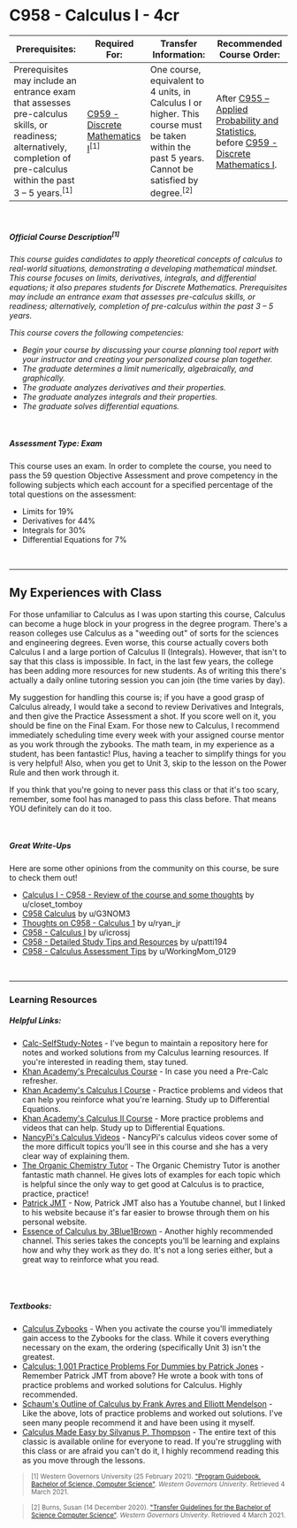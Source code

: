 # C958 - Calculus I - 4cr
| Prerequisites: | Required For: | Transfer Information: | Recommended Course Order: |
| -------------------- | ------------------- | ----------------- | ----------------- |
| Prerequisites may include an entrance exam that assesses pre-calculus skills, or readiness; alternatively, completion of pre-calculus within the past 3 – 5 years.<sup>[1]</sup> | [C959 - Discrete Mathematics I](C959.md)<sup>[1]</sup> | One course, equivalent to 4 units, in Calculus I or higher. This course must be taken within the past 5 years. Cannot be satisfied by degree.<sup>[2]</sup> | After [C955 – Applied Probability and Statistics](C955.md), before [C959 - Discrete Mathematics I](C959.md). |

<br />

##### Official Course Description<sup>[1]</sup>
*This course guides candidates to apply theoretical concepts of calculus to real-world situations, demonstrating a developing
mathematical mindset. This course focuses on limits, derivatives, integrals, and differential equations; it also prepares
students for Discrete Mathematics. Prerequisites may include an entrance exam that assesses pre-calculus skills, or
readiness; alternatively, completion of pre-calculus within the past 3 – 5 years.*

*This course covers the following competencies:*
- *Begin your course by discussing your course planning tool report with your instructor and creating your personalized
course plan together.*
- *The graduate determines a limit numerically, algebraically, and graphically.*
- *The graduate analyzes derivatives and their properties.*
- *The graduate analyzes integrals and their properties.*
- *The graduate solves differential equations.*

<br />

##### Assessment Type: Exam
This course uses an exam. In order to complete the course, you need to pass the 59 question Objective Assessment and prove competency in the following subjects which each account for a specified percentage of the total questions on the assessment:
- Limits for 19%
- Derivatives for 44% 
- Integrals for 30%
- Differential Equations for 7% 

<br />

----


## My Experiences with Class
For those unfamiliar to Calculus as I was upon starting this course, Calculus can become a huge block in your progress in the degree program. There's a reason colleges use Calculus as a "weeding out" of sorts for the sciences and engineering degrees. Even worse, this course actually covers both Calculus I and a large portion of Calculus II (Integrals). However, that isn't to say that this class is impossible. In fact, in the last few years, the college has been adding more resources for new students. As of writing this there's actually a daily online tutoring session you can join (the time varies by day).


My suggestion for handling this course is; if you have a good grasp of Calculus already, I would take a second to review Derivatives and Integrals, and then give the Practice Assessment a shot. If you score well on it, you should be fine on the Final Exam. For those new to Calculus, I recommend immediately scheduling time every week with your assigned course mentor as you work through the zybooks. The math team, in my experience as a student, has been fantastic! Plus, having a teacher to simplify things for you is very helpful! Also, when you get to Unit 3, skip to the lesson on the Power Rule and then work through it.


If you think that you're going to never pass this class or that it's too scary, remember, some fool has managed to pass this class before. That means YOU definitely can do it too.

<br />

##### Great Write-Ups
Here are some other opinions from the community on this course, be sure to check them out!

-  [Calculus I - C958 - Review of the course and some thoughts](https://www.reddit.com/r/WGU/comments/f2d46q/calculus_i_c958_review_of_the_course_and_some/) by u/closet_tomboy 
-  [C958 Calculus](https://www.reddit.com/r/WGU_CompSci/comments/bm76ux/c958_calculus/) by u/G3NOM3 
-  [Thoughts on C958 - Calculus 1](https://www.reddit.com/r/WGU_CompSci/comments/afsx0u/thoughts_on_c958_calculus_1/) by u/ryan_jr
-  [C958 - Calculus I](https://www.reddit.com/r/WGU_CompSci/comments/9iykrb/c958_calculus_i/) by u/icrossj
-  [C958 - Detailed Study Tips and Resources](https://www.reddit.com/r/WGU_CompSci/comments/g8stwm/c958_detailed_study_tips_and_resources/) by u/patti194
-  [C958 - Calculus Assessment Tips](https://www.reddit.com/r/WGU_CompSci/comments/hivw0v/c958_calculus_assessment_tips/) by u/WorkingMom_0129

<br />



----

<h3>Learning Resources</h3>

<h5>Helpful Links:</h5>
<ul>
  <li><a href="https://github.com/Krautpaddy/Calc-SelfStudy-Notes">Calc-SelfStudy-Notes</a> - I've begun to maintain a repository here for notes and worked solutions from my Calculus learning resources. If you're interested in reading them, stay tuned.</li>
  <li><a href="https://www.khanacademy.org/math/precalculus">Khan Academy's Precalculus Course</a> - In case you need a Pre-Calc refresher.</li>
  <li><a href="https://www.khanacademy.org/math/calculus-1">Khan Academy's Calculus I Course</a> - Practice problems and videos that can help you reinforce what you're learning. Study up to Differential Equations.</li>
  <li><a href="https://www.khanacademy.org/math/calculus-2">Khan Academy's Calculus II Course</a> - More practice problems and videos that can help. Study up to Differential Equations.</li>
  <li><a href="https://www.youtube.com/channel/UCRGXV1QlxZ8aucmE45tRx8w">NancyPi's Calculus Videos</a> - NancyPi's calculus videos cover some of the more difficult topics you'll see in this course and she has a very clear way of explaining them.</li>
  <li><a href="https://www.youtube.com/channel/UCEWpbFLzoYGPfuWUMFPSaoA">The Organic Chemistry Tutor</a> - The Organic Chemistry Tutor is another fantastic math channel. He gives lots of examples for each topic which is helpful since the only way to get good at Calculus is to practice, practice, practice!</li>
  <li><a href="http://patrickjmt.com/">Patrick JMT</a> - Now, Patrick JMT also has a Youtube channel, but I linked to his website because it's far easier to browse through them on his personal website.</li>
  <li><a href="https://youtu.be/WUvTyaaNkzM">Essence of Calculus by 3Blue1Brown</a> - Another highly recommended channel. This series takes the concepts you'll be learning and explains how and why they work as they do. It's not a long series either, but a great way to reinforce what you read.</li>
</ul>

<br />


<br />

<h5>Textbooks:</h5>
<ul>
  <li><a href="https://learn.zybooks.com">Calculus Zybooks</a> - When you activate the course you'll immediately gain access to the Zybooks for the class. While it covers everything necessary on the exam, the ordering (specifically Unit 3) isn't the greatest.</li>
<li><a href="https://www.dummies.com/education/math/calculus/calculus-1001-practice-problems-for-dummies-free-online-practice/">Calculus: 1,001 Practice Problems For Dummies by Patrick Jones</a> - Remember Patrick JMT from above? He wrote a book with tons of practice problems and worked solutions for Calculus. Highly recommended.</li>
<li><a href="https://www.mheducation.com/highered/product/schaum-s-outline-calculus-6th-edition-ayres-mendelson/9780071795531.html">Schaum's Outline of Calculus by Frank Ayres and Elliott Mendelson</a> - Like the above, lots of practice problems and worked out solutions. I've seen many people recommend it and have been using it myself.</li>
  <li><a href="https://calculusmadeeasy.org/">Calculus Made Easy by Silvanus P. Thompson</a> - The entire text of this classic is available online for everyone to read. If you're struggling with this class or are afraid you can't do it, I highly recommend reading this as you move through the lessons.</li>
</ul>


> <sub>[1] Western Governors University (25 February 2021). ["Program Guidebook. Bachelor of Science, Computer Science"](https://www.wgu.edu/content/dam/western-governors/documents/programguides/2017-guides/it/BSCS.pdf). *Western Governors Univerity*. Retrieved 4 March 2021.</sub>

> <sub>[2] Burns, Susan (14 December 2020). ["Transfer Guidelines for the Bachelor of Science Computer Science"](https://partners.wgu.edu/Pages/BSCS.aspx). *Western Governors Univerity*. Retrieved 4 March 2021.</sub>
